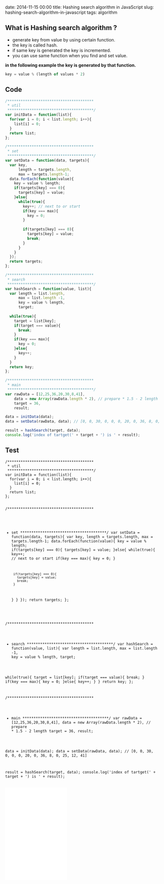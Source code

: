 date: 2014-11-15 00:00
title: Hashing search algorithm in JavaScript
slug: hashing-search-algorithm-in-javascript
tags: algorithm

## What is Hashing search algorithm ?

* generate key from value by using certain function.
* the key is called hash.
* if same key is generated the key is incremented.
* you can use same function when you find and set value.

__in the following example the key is generated by that function.__

```js
key = value % (length of values * 2)
```

## Code


```js
/***************************************
 * util
 ***************************************/
var initData = function(list){
  for(var i = 0; i < list.length; i++){
    list[i] = 0;
  }
  return list;
};

/***************************************
 * set
 ***************************************/
var setData = function(data, targets){
  var key,
      length = targets.length,
      max = targets.length-1;
  data.forEach(function(value){
    key = value % length;
    if(targets[key] === 0){
      targets[key] = value;
    }else{
      while(true){
        key++; // next to or start
        if(key === max){
          key = 0;
        }
        
        if(targets[key] === 0){
          targets[key] = value;
          break;
        }
      }
    }
  });
  return targets;
};

/***************************************
 * search
 ***************************************/
var hashSearch = function(value, list){
  var length = list.length,
      max = list.length -1,
      key = value % length,
      target;
  
  while(true){
    target = list[key];
    if(target === value){
      break;
    }
    if(key === max){
      key = 0;
    }else{
      key++;
    }
  }
  return key;
};

/***************************************
 * main
 ***************************************/
var rawData = [12,25,36,20,30,8,41],
    data = new Array(rawData.length * 2), // prepare * 1.5 - 2 length
    target = 36,
    result;

data = initData(data);
data = setData(rawData, data); // [0, 0, 30, 0, 0, 0, 20, 0, 36, 8, 0, 25, 12, 41] 

result = hashSearch(target, data);
console.log('index of tartget(' + target + ') is ' + result);
```
## Test

<div data-height="268" data-theme-id="9575" data-slug-hash="xbxjeQ" data-default-tab="js" data-user="Tkashiro" class='codepen'><pre><code>/***************************************
 * util
 ***************************************/
var initData = function(list){
  for(var i = 0; i &lt; list.length; i++){
    list[i] = 0;
  }
  return list;
};

/***************************************
 * set
 ***************************************/
var setData = function(data, targets){
  var key,
      length = targets.length,
      max = targets.length-1;
  data.forEach(function(value){
    key = value % length;
    if(targets[key] === 0){
      targets[key] = value;
    }else{
      while(true){
        key++; // next to or start
        if(key === max){
          key = 0;
        }
        
        if(targets[key] === 0){
          targets[key] = value;
          break;
        }
      }
    }
  });
  return targets;
};

/***************************************
 * search
 ***************************************/
var hashSearch = function(value, list){
  var length = list.length,
      max = list.length -1,
      key = value % length,
      target;
  
  while(true){
    target = list[key];
    if(target === value){
      break;
    }
    if(key === max){
      key = 0;
    }else{
      key++;
    }
  }
  return key;
};

/***************************************
 * main
 ***************************************/
var rawData = [12,25,36,20,30,8,41],
    data = new Array(rawData.length * 2), // prepare * 1.5 - 2 length
    target = 36,
    result;

data = initData(data);
data = setData(rawData, data); // [0, 0, 30, 0, 0, 0, 20, 0, 36, 8, 0, 25, 12, 41] 

result = hashSearch(target, data);
console.log(&#39;index of tartget(&#39; + target + &#39;) is &#39; + result);
</code></pre>

<iframe
    sandbox='allow-scripts'
    layout='responsive'
    width='200'
    height='300'
    src='//codepen.io/Tkashiro/embed/xbxjeQ/?height=300&theme-id=9575&default-tab=result&embed-version=2'
    frameborder='0'>
</iframe>
